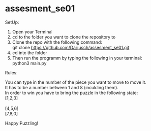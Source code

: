 # assesment_se01

SetUp:<br/>

1. Open your Terminal<br/>
2. cd to the folder you want to clone the repository to<br/>
3. Clone the repo with the following command:<br/>
git clone https://github.com/Darjusch/assesment_se01.git<br/>
4. cd into the folder<br/>
5. Then run the programm by typing the following in your terminal:<br/>
python3 main.py<br/>

Rules:<br/>

You can type in the number of the piece you want to move to move it.<br/>
It has to be a number between 1 and 8 (inculding them).<br/>
In order to win you have to bring the puzzle in the following state:<br/>
[1,2,3]<br/>                             
[4,5,6]<br/>
[7,8,0]<br/>

Happy Puzzling!
